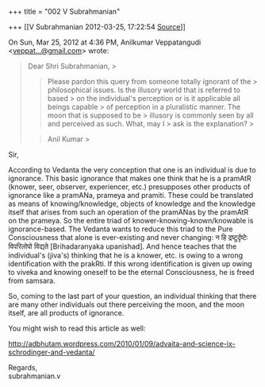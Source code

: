 +++
title = "002 V Subrahmanian"

+++
[[V Subrahmanian	2012-03-25, 17:22:54 [Source](https://groups.google.com/g/bvparishat/c/aCAGsz-TkeI)]]



  
  

On Sun, Mar 25, 2012 at 4:36 PM, Anilkumar Veppatangudi \<[veppat...@gmail.com]()\> wrote:  

> Dear Shri Subrahmanian, >
> 
> > Please pardon this query from someone totally ignorant of the > philosophical issues. Is the illusory world that is referred to based > on the individual's perception or is it applicable all beings capable > of perception in a pluralistic manner. The moon that is supposed to be > illusory is commonly seen by all and perceived as such. What, may I > ask is the explanation? >
> 
> > 
> > Anil Kumar >
> 

  
Sir,  
  
According to Vedanta the very conception that one is an individual is due to ignorance. This basic ignorance that makes one think that he is a pramAtR (knower, seer, observer, experiencer, etc.) presupposes other products of ignorance like a pramANa, prameya and pramiti. These could be translated as means of knowing/knowledge, objects of knowledge and the knowledge itself that arises from such an operation of the pramANas by the pramAtR on the prameya. So the entire triad of knower-knowing-known/knowable is ignorance-based. The Vedanta wants to reduce this triad to the Pure Consciousness that alone is ever-existing and never changing: न हि द्रष्टुर्दृष्टेः विपरिलोपो विद्यते
\[Brihadaranyaka upanishad\]. And hence teaches that the individual's (jiva's) thinking that he is a knower, etc. is owing to a wrong identification with the prakRti. If this wrong identification is given up owing to viveka and knowing oneself to be the eternal Consciousness, he is freed from samsara.  
  
So, coming to the last part of your question, an individual thinking that there are many other individuals out there perceiving the moon, and the moon itself, are all products of ignorance.  
  
You might wish to read this article as well:  
  
[http://adbhutam.wordpress.com/2010/01/09/advaita-and-science-ix-schrodinger-and-vedanta/
](http://adbhutam.wordpress.com/2010/01/09/advaita-and-science-ix-schrodinger-and-vedanta/)  
  
Regards,  
subrahmanian.v  

> 
> > 
> > 
> >   
>   
> > 
> > 
> > 

  

